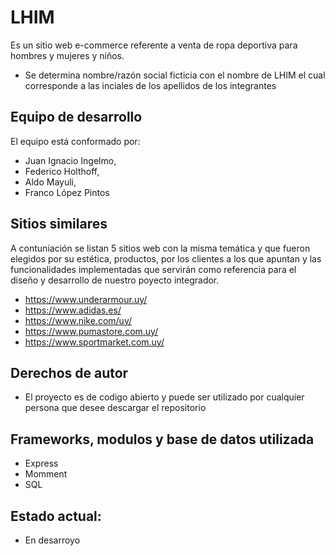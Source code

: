 # LHIM
Es un sitio web e-commerce referente a venta de ropa deportiva para hombres y mujeres y niños.
- Se determina nombre/razón social ficticia con el nombre de LHIM el cual corresponde a las inciales de los apellidos de los integrantes

## Equipo de desarrollo
El equipo está conformado por:
- Juan Ignacio Ingelmo,
- Federico Holthoff,
- Aldo Mayuli,
- Franco López Pintos

## Sitios similares
A contuniación se listan 5 sitios web con la misma temática y que fueron elegidos por su estética, productos, por los clientes a los que apuntan y las funcionalidades implementadas que servirán como referencia para el diseño y desarrollo de nuestro poyecto integrador.
- https://www.underarmour.uy/
- https://www.adidas.es/
- https://www.nike.com/uy/
- https://www.pumastore.com.uy/
- https://www.sportmarket.com.uy/

## Derechos de autor
- El proyecto es de codigo abierto y puede ser utilizado por cualquier persona que desee descargar el repositorio

## Frameworks, modulos y base de datos utilizada
- Express
- Momment
- SQL

## Estado actual:
- En desarroyo